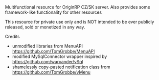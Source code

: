 Multifunctional resource for OriginRP CZ/SK server. Also provides some framework-like functionality for other resources 

This resource for private use only and is NOT intended to be ever publicly released, sold or monetized in any way. 

Credits
 - unmodified libraries from MenuAPI https://github.com/TomGrobbe/MenuAPI
 - modified MySqlConnector wrapper inspired by https://github.com/warxander/vSql
 - shamelessly copy-pasted notification class from https://github.com/TomGrobbe/vMenu